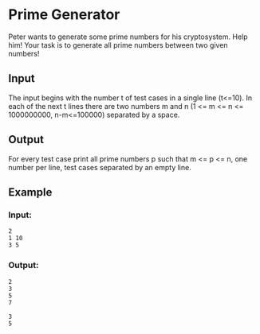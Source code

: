 # Prime Generator

Peter wants to generate some prime numbers for his cryptosystem. Help him! Your task is to generate all prime numbers between two given numbers!

## Input
The input begins with the number t of test cases in a single line (t<=10). In each of the next t lines there are two numbers m and n (1 <= m <= n <= 1000000000, n-m<=100000) separated by a space.

## Output
For every test case print all prime numbers p such that m <= p <= n, one number per line, test cases separated by an empty line.

## Example
### Input:
    2
    1 10
    3 5

### Output:
    2
    3
    5
    7

    3
    5
